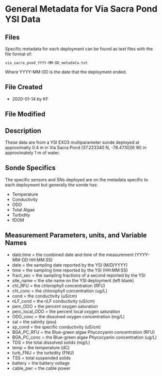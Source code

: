 # General Metadata for Via Sacra Pond YSI Data

## Files

Specific metadata for each deployment can be found as text files with the file format of:

    via_sacra_pond_YYYY-MM-DD_metadata.txt
    
Where YYYY-MM-DD is the date that the deployment ended.

## File Created

  * 2020-01-14 by KF
  
## File Modified

## Description

These data are from a YSI EXO3 multiparameter sonde deployed at approximatly 0.4 m in Via Sacra Pond (37.223340 N, -78.473026 W) in approximately 1 m of water.

## Sonde Specifics

  The specific sensors and SNs deployed are on the metadata specific to each deployment but generally the sonde has:
  
  * Temperature
  * Conductivity
  * ODO
  * Total Algae
  * Turbidity
  * fDOM
  
## Measurement Parameters, units, and Variable Names

  * date.time = the combined date and time of the measurement (YYYY-MM-DD HH:MM:SS)
  * date = the sampling date reported by the YSI (M/D/YYYY)
  * time = the sampling time reported by the YSI (HH:MM:SS)
  * fract_sec = the sampling fractions of a second reported by the YSI
  * site_name = the site name on the YSI deployment (left blank)
  * chl_RFU = the chlorophyll concentration (RFU)
  * chl_conc = the chlorophyll concentration (ug/L)
  * cond = the conductivity (uS/cm)
  * nLF_cond = the nLF conductivity (uS/cm)
  * perc_ODO = the percent oxygen saturation
  * perc_local_ODO = the percent local oxygen saturation
  * ODO_conc = the dissolved oxygen concentration (mg/L)
  * sal = the salinity (psu)
  * sp_cond = the specific conductivity (uS/cm)
  * BGA_PC_RFU = the Blue-green algae Phycocyanin concentration (RFU)
  * BGA_PC_conc = the Blue-green algae Phycocyanin concentration (ug/L)
  * TDS = the total dissolved solids (mg/L)
  * temp = the temperature (dC)
  * turb_FNU = the turbidity (FNU)
  * TSS = total suspended solids
  * battery = the battery voltage
  * cable_pwr = the cable power
  
